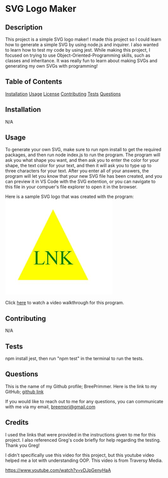 # SVG Logo Maker

## Description

This project is a simple SVG logo maker! I made this project so I could learn how to generate a simple SVG by using node.js and inquirer. I also wanted to learn how to test my code by using jest. While making this project, I focused on trying to use Object-Oriented-Programming skills, such as classes and inheritance. It was really fun to learn about making SVGs and generating my own SVGs with programming!

## Table of Contents

[Installation](##installation)
[Usage](##usage)
[License](##license)
[Contributing](##contributing)
[Tests](##tests)
[Questions](##questions)

## Installation

N/A

## Usage 

To generate your own SVG, make sure to run npm install to get the required packages, and then run node index.js to run the program. The program will ask you what shape you want, and then ask you to enter the color for your shape, the text color for your text, and then it will ask you to type up to three characters for your text. After you enter all of your answers, the program will let you know that your new SVG file has been created, and you can preview it in VS Code with the SVG extention, or you can navigate to this file in your compuer's file explorer to open it in the browser.

Here is a sample SVG logo that was created with the program:
![SVG image](./images/SVG-logo-sc.JPG)

Click [here]() to watch a video walkthrough for this program.

## Contributing

N/A

## Tests

npm install jest, then run "npm test" in the terminal to run the tests.

## Questions

This is the name of my Github profile; BreePrimmer. 
Here is the link to my GitHub; [github link](https://github.com/BreePrimmer)

If you would like to reach out to me for any questions, you can communicate with me via my email, breempri@gmail.com

## Credits
I used the links that were provided in the instructions given to me for this project. I also referenced Greg's code briefly for help regarding the testing. Thank you Greg!

I didn't specifically use this video for this project, but this youtube video helped me a lot with understanding OOP. This video is from Traversy Media.

https://www.youtube.com/watch?v=vDJpGenyHaA
